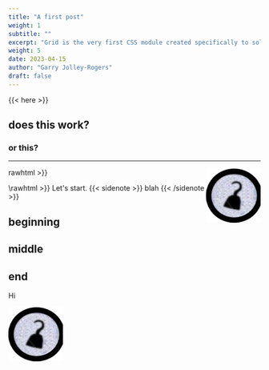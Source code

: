 ```yaml
---
title: "A first post"
weight: 1
subtitle: ""
excerpt: "Grid is the very first CSS module created specifically to solve the layout problems we’ve all been hacking our way around for as long as we’ve been making websites."
weight: 5 
date: 2023-04-15
author: "Garry Jolley-Rogers"
draft: false
---
```


{{< here >}}


## does this work?

### or this?

---
  rawhtml >}}
 <img style="float: right;" class="alignright" src="/images/hook.png">
 

  
 
  \rawhtml >}}
Let's start.
 {{< sidenote >}}
  blah
{{< /sidenote >}}
## beginning


## middle

 
## end 
<aside class="page-sidebar" role="complementary">
                         
 


 Hi
</aside>


![your_img](/images/hook.png#floatright)
